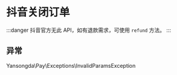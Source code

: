 # 抖音关闭订单

:::danger
抖音官方无此 API，如有退款需求，可使用 `refund` 方法。
:::

## 异常

Yansongda\Pay\Exceptions\InvalidParamsException

